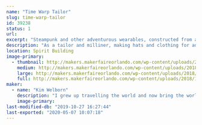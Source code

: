 ```yaml
---
name: "Time Warp Tailor"
slug: time-warp-tailor
id: 39238
status: 1
url: 
excerpt: "Steampunk and other adventurous wearables, constructed from a variety of reclaimed items mixed with new and vintage fabrics. My exhibit will also allow people to construct a plumed mini-top hat from their choice of a variety of fabrics, pre-cut to allow for completion in about an hour. "
description: "As a tailor and milliner, making hats and clothing for adventurous gentlemen and ladies I collect ....souvenirs....as I travel with my friend Mr. Verne, which I incorporate into my work. My last ensemble included an 18th century skirt, a Victorian corset, a leather coat from 1970, and something called a \"power suit\" from 1990, though I cannot imagine what power it may have wielded since it revealed nothing of the feminine wiles which I find so reliable. Look for 1940's aprons styled into modern skirts using 18th century design and construction methods; hats made from gelatin molds, and vintage jewelry-trimmed fabric totes. I am the costume designer for Opera Orlando's Steampunk \"Tales of Hoffman\" as well as dozens of productions from musical theatre to serious historic events.   I accept short term apprentices as introductory hat-makers."
location: Spirit Building
image-primary:
  - thumbnail: http://makers.makerfaireorlando.com/wp-content/uploads/2018/10/mini-top-hats-150x150.jpg
    medium: http://makers.makerfaireorlando.com/wp-content/uploads/2018/10/mini-top-hats-300x225.jpg
    large: http://makers.makerfaireorlando.com/wp-content/uploads/2018/10/mini-top-hats-1024x768.jpg
    full: http://makers.makerfaireorlando.com/wp-content/uploads/2018/10/mini-top-hats.jpg
maker:
  - name: "Kim Welborn"
    description: "I grew up travelling the world and now bring the world into my creations. I have costumed dozens of professional productions, from Opera Orlando's steampunk \"Tales of Hoffman\" to historic reenactments and Carnegie Hall concerts. As the TimeWarpTailor I travel with my friend, Mr. Verne, collecting....\"souvenir?\"...clothing pieces which I incorporate into my wardrobe; one recent ensemble combined an eighteenth century skirt, a 1970's leather trenchcoat, a Victorian corset and a 1990's 'power suit'."
    image-primary: 
last-modified-db: "2019-10-27 16:27:44"
last-exported: "2020-05-07 10:07:18"
---
```

